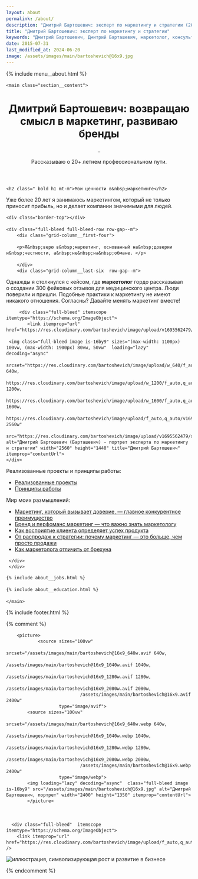 ```yaml
---
layout: about
permalink: /about/
description: "Дмитрий Бартошевич: эксперт по маркетингу и стратегии (20+ лет опыта). Трансформирую маркетинг в системный процесс на основе значимых отличий вашего бренда."
title: "Дмитрий Бартошевич: эксперт по маркетингу и стратегии"
keywords: "Дмитрий Бартошевич, Дмитрий Барташевич, маркетолог, консультант по маркетингу, маркетинговая стратегия, развитие бренда, брендинг, маркетинговый аудит, эксперт по маркетингу, маркетинг Минск, маркетинг Беларусь"
date: 2015-07-31
last_modified_at: 2024-06-20
image: /assets/images/main/bartoshevich@16x9.jpg
---
```


<div class="body__container">
  
  {% include menu__about.html %}

    <main class="section__content">

<header class="intro max-width-text">
    <h1 class="inline bold">Дмитрий Бартошевич: возвращаю смысл в&nbsp;маркетинг, развиваю бренды</h1>.
   <p class="inline">Рассказываю о&nbsp;20+&nbsp;летнем профессиональном пути.  </p>
</header>

     

<section class="full-bleed  row-gap--m mt-2xl">

    <h2 class=" bold h1 mt-m">Мои ценности в&nbsp;маркетинге</h2>

<p>Уже более 20&nbsp;лет я&nbsp;занимаюсь маркетингом, который не&nbsp;только приносит прибыль, но&nbsp;и&nbsp;делает компании значимыми для людей. </p>
 
    
    <div class="border-top"></div>   
    
    <div class="full-bleed full-bleed-row row-gap--m">
        <div class="grid-column__first-four">

        <p>Я&nbsp;верю в&nbsp;маркетинг, основанный на&nbsp;доверии и&nbsp;честности, а&nbsp;не&nbsp;на&nbsp;обмане. </p>

        </div>
        <div class="grid-column__last-six  row-gap--m">

<p>Однажды я&nbsp;столкнулся с&nbsp;кейсом, где <b>маркетолог</b> гордо рассказывал о&nbsp;создании 300 фейковых отзывов для медицинского центра. Люди поверили и&nbsp;пришли. Подобные практики к&nbsp;маркетингу не&nbsp;имеют никакого отношения. Согласны? Давайте менять маркетинг вместе!</p>  
        </div>
    </div>

         <div class="full-bleed" itemscope itemtype="https://schema.org/ImageObject">	
            <link itemprop="url" href="https://res.cloudinary.com/bartoshevich/image/upload/v1695562479/site/bartoshevich_dmitry.jpg">
        
     <img class="full-bleed image is-16by9" sizes="(max-width: 1100px) 100vw, (max-width: 1900px) 80vw, 50vw"  loading="lazy" decoding="async" 
                srcset="https://res.cloudinary.com/bartoshevich/image/upload/w_640/f_auto,q_auto/v1695562479/site/bartoshevich_dmitry.jpg 640w,
                https://res.cloudinary.com/bartoshevich/image/upload/w_1200/f_auto,q_auto/v1695562479/site/bartoshevich_dmitry.jpg 1200w,
          https://res.cloudinary.com/bartoshevich/image/upload/w_1600/f_auto,q_auto/v1695562479/site/bartoshevich_dmitry.jpg 1600w,
          https://res.cloudinary.com/bartoshevich/image/upload/f_auto,q_auto/v1695562479/site/bartoshevich_dmitry.jpg 2560w" 
          src="https://res.cloudinary.com/bartoshevich/image/upload/v1695562479/site/bartoshevich_dmitry.jpg" alt="Дмитрий Бартошевич (Барташевич) - портрет эксперта по маркетингу и стратегии" width="2560" height="1440" title="Дмитрий Бартошевич" itemprop="contentUrl"> 
    </div>

<div class="full-bleed full-bleed-row row-gap--m">
<div class="grid-column__first-four row-gap--m">

 <p class="mb-m bold">
 Реализованные проекты и&nbsp;принципы работы:
     </p>       
     <ul class="additive-spacing">
            <li class="list-li ">
                <a class="link" href="/cases/" > Реализованные проекты</a>    
            </li>
            <li class="list-li ">
                <a class="link" href="/contact/#principles-of-work" > Принципы работы</a>    
            </li>
     </ul> 
     </div>
 <div class="grid-column__last-six  row-gap--m">
        
   <p class="mb-m bold"> Мир моих размышлений:  </p>       
     <ul class="additive-spacing">
            <li class="list-li ">
                <a class="link" href="/blog/konkurentnoe-preimushhestvo/">Маркетинг, который вызывает доверие,&nbsp;&mdash; главное конкурентное преимущество</a>    
            </li>
            <li class="list-li">
                <a class="link" href="/blog/perfomance-and-brand-marketing/" >Бренд и&nbsp;перфоманс маркетинг&nbsp;&mdash; что важно знать маркетологу</a>      
            </li>
            <li class="list-li">
                <a class="link" href="/blog/vospriyatie-klienta-uspeh/">Как восприятие клиента определяет успех продукта</a>      
            </li>
            <li class="list-li">
                <a class="link" href="/blog/marketing-bolshe-chem-prodazhi/">От&nbsp;распродаж к&nbsp;стратегии: почему маркетинг&nbsp;&mdash; это больше, чем просто продажи</a>      
            </li>
             <li class="list-li">
                <a class="link" href="/blog/otlichie-marketologa-ot-brexuna/">Как маркетолога отличить от&nbsp;брехуна</a>      
            </li>
     </ul>

     </div>
     </div>

</section>

    {% include about__jobs.html %}

    {% include about__education.html %}

    </main>

{% include footer.html %}

</div>


{% comment %}

        <picture>
                <source sizes="100vw"
                        srcset="/assets/images/main/bartoshevich@16x9_640w.avif 640w,
                                /assets/images/main/bartoshevich@16x9_1040w.avif 1040w,
                                /assets/images/main/bartoshevich@16x9_1280w.avif 1280w,
                                /assets/images/main/bartoshevich@16x9_2080w.avif 2080w,
                                /assets/images/main/bartoshevich@16x9.avif 2400w"
                        type="image/avif">
            <source sizes="100vw"
                        srcset="/assets/images/main/bartoshevich@16x9_640w.webp 640w,
                                /assets/images/main/bartoshevich@16x9_1040w.webp 1040w,
                                /assets/images/main/bartoshevich@16x9_1280w.webp 1280w,
                                /assets/images/main/bartoshevich@16x9_2080w.webp 2080w,
                                /assets/images/main/bartoshevich@16x9.webp 2400w"
                        type="image/webp">
            <img loading="lazy" decoding="async"  class="full-bleed image is-16by9" src="/assets/images/main/bartoshevich@16x9.jpg" alt="Дмитрий Бартошевич, портрет" width="2400" height="1350" itemprop="contentUrl">
            </picture>



      <div class="full-bleed"  itemscope itemtype="https://schema.org/ImageObject">
    	<link itemprop="url" href="https://res.cloudinary.com/bartoshevich/image/upload/f_auto,q_auto/v1700939446/site/ef.png" />

<img class="full-bleed image" sizes="(max-width: 1100px) 100vw, (max-width: 1900px) 80vw, 50vw" 
			srcset="https://res.cloudinary.com/bartoshevich/image/upload/w_640/f_auto,q_auto/v1700939446/site/ef.png 640w,
			https://res.cloudinary.com/bartoshevich/image/upload/w_1200/f_auto,q_auto/v1700939446/site/ef.png 1200w,
      https://res.cloudinary.com/bartoshevich/image/upload/f_auto,q_auto/v1700939446/site/ef.png 1700w" 
      src="https://res.cloudinary.com/bartoshevich/image/upload/f_auto,q_auto/v1700939446/site/ef.png" alt="иллюстрация, символизирующая рост и развитие в бизнесе" width="1792" height="1024" itemprop="contentUrl">

</div>

{% endcomment %}